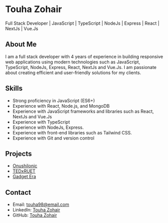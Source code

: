 # Touha Zohair

Full Stack Developer | JavaScript | TypeScript | NodeJs | Express | React | NextJs | Vue.Js

## About Me
I am a full stack developer with 4 years of experience in building responsive web applications using modern technologies such as JavaScript, TypeScript, NodeJs, Express, React, NextJs and Vue.Js. I am passionate about creating efficient and user-friendly solutions for my clients.

## Skills
- Strong proficiency in JavaScript (ES6+)
- Experience with React, Node.js, and MongoDB
- Experience with JavaScript frameworks and libraries such as React, NextJs and Vue.Js
- Experience with TypeScript
- Experience with NodeJs, Express.
- Experience with front-end libraries such as Tailwind CSS.
- Experience with Git and version control

## Projects
- [Onushilonic](https://www.onushilonic.com/)
- [TEDxRUET](https://tedxruet.vercel.app/)
- [Gadget Era](https://www.gadgeterabd.com/)

## Contact
- Email: touha98@email.com
- LinkedIn: [Touha Zohair](https://www.linkedin.com/in/touhazr/)
- GitHub: [Touha Zohair](https://github.com/touha98)
